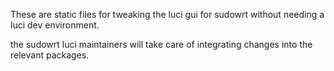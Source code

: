 These are static files for tweaking the luci gui for sudowrt without needing a luci dev environment.

the sudowrt luci maintainers will take care of integrating changes into the relevant packages.
